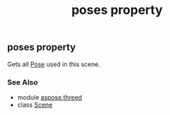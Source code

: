 ﻿---
title: poses property
second_title: Aspose.3D for Python via .NET API References
description: 
type: docs
weight: 190
url: /python-net/aspose.threed/scene/poses/
is_root: false
---

## poses property


Gets all [Pose](/3d/python-net/aspose.threed/pose) used in this scene.

### See Also
* module [aspose.threed](../../)
* class [Scene](/3d/python-net/aspose.threed/scene)

